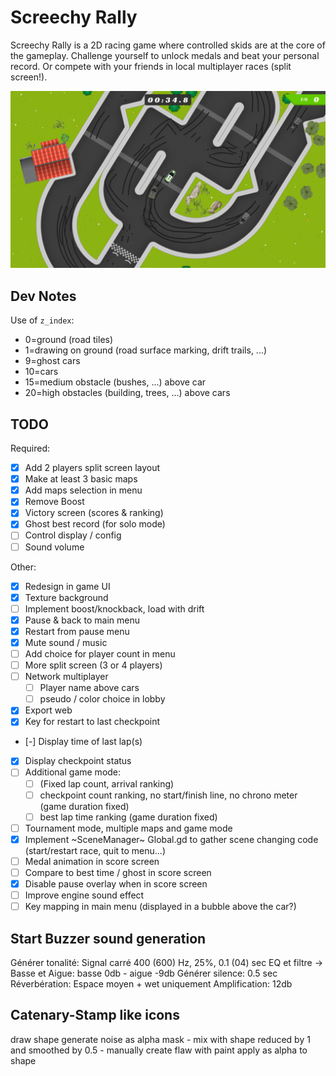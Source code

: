 
# Screechy Rally

Screechy Rally is a 2D racing game where controlled skids are at the core of the gameplay.
Challenge yourself to unlock medals and beat your personal record.
Or compete with your friends in local multiplayer races (split screen!).

![Screenshot Single Player](screenshots/single_player.png)

## Dev Notes

Use of `z_index`:

- 0=ground (road tiles)
- 1=drawing on ground (road surface marking, drift trails, ...)
- 9=ghost cars
- 10=cars
- 15=medium obstacle (bushes, ...) above car
- 20=high obstacles (building, trees, ...) above cars

## TODO

Required:

- [x] Add 2 players split screen layout
- [x] Make at least 3 basic maps
- [x] Add maps selection in menu
- [x] Remove Boost
- [x] Victory screen (scores & ranking)
- [x] Ghost best record (for solo mode)
- [ ] Control display / config
- [ ] Sound volume

Other:

- [x] Redesign in game UI
- [x] Texture background
- [ ] Implement boost/knockback, load with drift
- [x] Pause & back to main menu
- [x] Restart from pause menu
- [x] Mute sound / music
- [ ] Add choice for player count in menu
- [ ] More split screen (3 or 4 players)
- [ ] Network multiplayer
	- [ ] Player name above cars
	- [ ] pseudo / color choice in lobby
- [x] Export web
- [x] Key for restart to last checkpoint
- [-] Display time of last lap(s)
- [x] Display checkpoint status
- [ ] Additional game mode:
  - [ ] (Fixed lap count, arrival ranking)
  - [ ] checkpoint count ranking, no start/finish line, no chrono meter (game duration fixed)
  - [ ] best lap time ranking (game duration fixed)
- [ ] Tournament mode, multiple maps and game mode
- [x] Implement ~SceneManager~ Global.gd to gather scene changing code (start/restart race, quit to menu...)
- [ ] Medal animation in score screen
- [ ] Compare to best time / ghost in score screen
- [x] Disable pause overlay when in score screen
- [ ] Improve engine sound effect
- [ ] Key mapping in main menu (displayed in a bubble above the car?)

## Start Buzzer sound generation

Générer tonalité: Signal carré 400 (600) Hz, 25%, 0.1 (04) sec
EQ et filtre -> Basse et Aigue: basse 0db - aigue -9db
Générer silence: 0.5 sec
Réverbération: Espace moyen + wet uniquement
Amplification: 12db

## Catenary-Stamp like icons

draw shape
generate noise as alpha mask
	- mix with shape reduced by 1 and smoothed by 0.5
	- manually create flaw with paint
apply as alpha to shape
